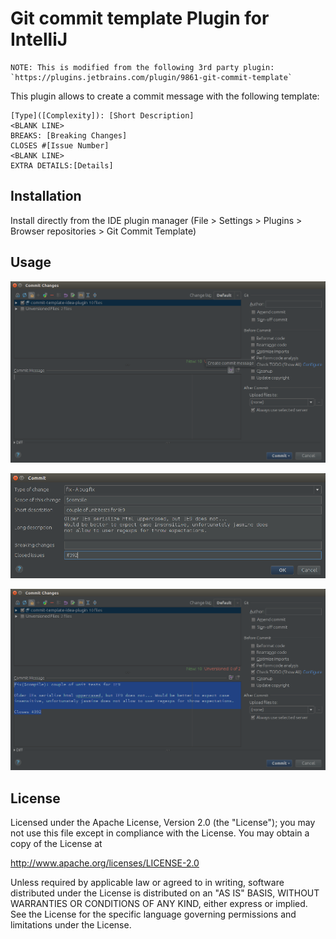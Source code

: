 # Git commit template Plugin for IntelliJ

```
NOTE: This is modified from the following 3rd party plugin:
`https://plugins.jetbrains.com/plugin/9861-git-commit-template`
```
 
This plugin allows to create a commit message with the following template:

```
[Type]([Complexity]): [Short Description]
<BLANK LINE>
BREAKS: [Breaking Changes]
CLOSES #[Issue Number]
<BLANK LINE>
EXTRA DETAILS:[Details]

```


## Installation

Install directly from the IDE plugin manager (File > Settings > Plugins > Browser repositories > Git Commit Template)

## Usage

![Commit-step1](static/commit-template-1.png)

![Commit-step2](static/commit-template-2.png)

![Commit-step3](static/commit-template-3.png)

## License

Licensed under the Apache License, Version 2.0 (the "License");
you may not use this file except in compliance with the License.
You may obtain a copy of the License at

   http://www.apache.org/licenses/LICENSE-2.0

Unless required by applicable law or agreed to in writing, software
distributed under the License is distributed on an "AS IS" BASIS,
WITHOUT WARRANTIES OR CONDITIONS OF ANY KIND, either express or implied.
See the License for the specific language governing permissions and
limitations under the License.
